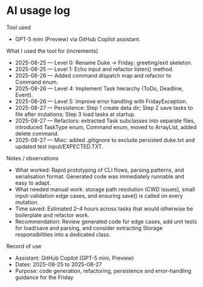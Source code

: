 # AI usage log

Tool used
- GPT-5 mini (Preview) via GitHub Copilot assistant.

What I used the tool for (increments)
- 2025-08-25 — Level 0: Rename Duke -> Friday; greeting/exit skeleton.
- 2025-08-25 — Level 1: Echo input and refactor listen() method.
- 2025-08-26 — Added command dispatch map and refactor to Command enum.
- 2025-08-26 — Level 4: Implement Task hierarchy (ToDo, Deadline, Event).
- 2025-08-26 — Level 5: Improve error handling with FridayException.
- 2025-08-27 — Persistence: Step 1 create data dir; Step 2 save tasks to file after mutations; Step 3 load tasks at startup.
- 2025-08-27 — Refactors: extracted Task subclasses into separate files, introduced TaskType enum, Command enum, moved to ArrayList<Task>, added delete command.
- 2025-08-27 — Misc: added .gitignore to exclude persisted duke.txt and updated test input/EXPECTED.TXT.

Notes / observations
- What worked: Rapid prototyping of CLI flows, parsing patterns, and serialisation format. Generated code was immediately runnable and easy to adapt.
- What needed manual work: storage path resolution (CWD issues), small input-validation edge cases, and ensuring save() is called on every mutation.
- Time saved: Estimated 2–4 hours across tasks that would otherwise be boilerplate and refactor work.
- Recommendation: Review generated code for edge cases, add unit tests for load/save and parsing, and consider extracting Storage responsibilities into a dedicated class.

Record of use
- Assistant: GitHub Copilot (GPT-5 mini, Preview)
- Dates: 2025-08-25 to 2025-08-27
- Purpose: code generation, refactoring, persistence and error-handling guidance for the Friday
